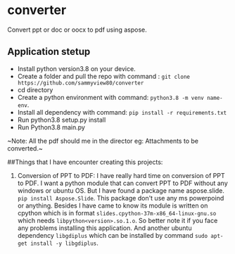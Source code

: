 # converter
Convert ppt or doc or oocx to pdf using aspose. 

## Application stetup

- Install python version3.8 on your device.
- Create a folder and pull the repo with command : `git clone https://github.com/sammyview80/converter`
- cd directory
- Create a python environment with command: `python3.8 -m venv name-env`.
- Install all dependency with command: `pip install -r requirements.txt`
- Run python3.8 setup.py install
- Run Python3.8 main.py

~Note: All the pdf should me in the director eg: Attachments to be converted.~

##Things that I have encounter creating this projects:

1. Conversion of PPT to PDF: I have really hard time on conversion of PPT to PDF. I want a python module that can convert PPT to PDF without any windows or ubuntu OS. But I have found a package name aspose.slide. `pip install Aspose.Slide`. This package don't use any ms powerpoind or anything. Besides I have came to know its module is written on cpython which is in format `slides.cpython-37m-x86_64-linux-gnu.so` which needs `libpython<version>.so.1.o`. So better note it if you face any problems installing this application. And another ubuntu dependency `libgdiplus` which can be installed by command `sudo apt-get install -y libgdiplus`.

